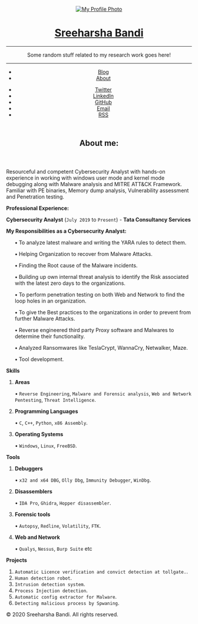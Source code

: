 <!DOCTYPE html>
<html>
  <head>
  <meta charset="utf-8">
  <meta name="viewport" content="width=device-width initial-scale=1" />
  <meta http-equiv="X-UA-Compatible" content="IE=edge">
  

  <title>Sreeharsha Bandi</title>
  <meta name="description" content="Resourceful and competent Cybersecurity Analyst with hands-on experience in working with windows user mode and kernel mode debugging along with Malware analysis and MITRE ATT&amp;CK Framework. Familiar with PE binaries, Memory dump analysis, Vulnerability assessment and Penetration testing.

">
  <meta name="author" content="Sreeharsha Bandi">
  <meta name="HandheldFriendly" content="True">
  <meta name="MobileOptimized" content="320">
  <meta name="apple-mobile-web-app-capable" content="yes">
  <meta name="apple-mobile-web-app-status-bar-style" content="black-translucent">
  <meta name="viewport" content="width=device-width, initial-scale=1, maximum-scale=1">

  <meta name="twitter:card" content="summary">
  <meta name="twitter:title" content="About me:">
  <meta name="twitter:description" content="Resourceful and competent Cybersecurity Analyst with hands-on experience in working with windows user mode and kernel mode debugging along with Malware analysis and MITRE ATT&amp;CK Framework. Familiar with PE binaries, Memory dump analysis, Vulnerability assessment and Penetration testing.

">
  
  <meta name="twitter:creator" content="0xharsha">
  
  <meta name="twitter:image" content="/jekyll-uno/images/favicons/favicon-194x194.png" />

  <meta property="og:type" content="article">
  <meta property="og:title" content="About me:">
  <meta property="og:description" content="Resourceful and competent Cybersecurity Analyst with hands-on experience in working with windows user mode and kernel mode debugging along with Malware analysis and MITRE ATT&amp;CK Framework. Familiar with PE binaries, Memory dump analysis, Vulnerability assessment and Penetration testing.

">
  <meta property="og:image" content="/jekyll-uno/images/favicons/favicon-194x194.png" />

  <link rel="apple-touch-icon" sizes="57x57" href="/jekyll-uno/images/favicons/apple-touch-icon-57x57.png">
  <link rel="apple-touch-icon" sizes="60x60" href="/jekyll-uno/images/favicons/apple-touch-icon-60x60.png">
  <link rel="apple-touch-icon" sizes="72x72" href="/jekyll-uno/images/favicons/apple-touch-icon-72x72.png">
  <link rel="apple-touch-icon" sizes="76x76" href="/jekyll-uno/images/favicons/apple-touch-icon-76x76.png">
  <link rel="apple-touch-icon" sizes="114x114" href="/jekyll-uno/images/favicons/apple-touch-icon-114x114.png">
  <link rel="apple-touch-icon" sizes="120x120" href="/jekyll-uno/images/favicons/apple-touch-icon-120x120.png">
  <link rel="apple-touch-icon" sizes="144x144" href="/jekyll-uno/images/favicons/apple-touch-icon-144x144.png">
  <link rel="apple-touch-icon" sizes="152x152" href="/jekyll-uno/images/favicons/apple-touch-icon-152x152.png">
  <link rel="apple-touch-icon" sizes="180x180" href="/jekyll-uno/images/favicons/apple-touch-icon-180x180.png">
  <link rel="icon" type="image/png" href="/jekyll-uno/images/favicons/favicon-32x32.png" sizes="32x32">
  <link rel="icon" type="image/png" href="/jekyll-uno/images/favicons/favicon-194x194.png" sizes="194x194">
  <link rel="icon" type="image/png" href="/jekyll-uno/images/favicons/favicon-96x96.png" sizes="96x96">
  <link rel="icon" type="image/png" href="/jekyll-uno/images/favicons/android-chrome-192x192.png" sizes="192x192">
  <link rel="icon" type="image/png" href="/jekyll-uno/images/favicons/favicon-16x16.png" sizes="16x16">
  <link rel="manifest" href="/jekyll-uno/images/favicons/manifest.json">
  <link rel="shortcut icon" href="/jekyll-uno/images/favicons/favicon.ico">
  <meta name="msapplication-TileColor" content="#ffc40d">
  <meta name="msapplication-TileImage" content="/jekyll-uno/images/favicons/mstile-144x144.png">
  <meta name="theme-color" content="#ffffff">
  
  <link rel="stylesheet" href="/jekyll-uno/css/main.css?1593585410921039000">
  <link rel="canonical" href="http://localhost:4000/jekyll-uno/2020/whoami/">
  <link rel="alternate" type="application/rss+xml" title="Sreeharsha Bandi" href="/jekyll-uno/feed.xml">
</head>


  <body>
    <span class="mobile btn-mobile-menu">
  <i class="icon icon-list btn-mobile-menu__icon"></i>
  <i class="icon icon-x-circle btn-mobile-close__icon hidden"></i>
</span>

<header class="panel-cover" style="background-image: url(/jekyll-uno/images/bk1.jpg)">
  <div class="panel-main">

  <div class="panel-main__inner panel-inverted">
    <div class="panel-main__content">
        <a href="/" title="link to home">
          <img src="/jekyll-uno/images/harsha.png" class="user-image" alt="My Profile Photo">
          <h1 class="panel-cover__title panel-title">Sreeharsha Bandi</h1>
        </a>
        <hr class="panel-cover__divider">
        <p class="panel-cover__description">Some random stuff related to my research work goes here!</p>
        <hr class="panel-cover__divider panel-cover__divider--secondary">

   <div class="navigation-wrapper">

   <nav class="cover-navigation cover-navigation--primary">
            <ul class="navigation">
              <li class="navigation__item"><a href="/#blog" title="link to Sreeharsha Bandi blog" class="blog-button">Blog</a></li>
              <li class="navigation__item"><a href="/about/" title="link to Sreeharsha Bandi about" class="blog-button">About</a></li>
            </ul>
          </nav>

  <nav class="cover-navigation navigation--social">
            <ul class="navigation">

            
   <!-- Twitter -->
   <li class="navigation__item">
                <a href="http://twitter.com/0xharsha" title="@0xharsha on Twitter" target="_blank">
                  <i class="icon icon-social-twitter"></i>
                  <span class="label">Twitter</span>
                </a>
              </li>
            

            

            
   <!-- LinkedIn -->
   <li class="navigation__item">
                <a href="https://www.linkedin.com/in/bandi-sreeharsha" title="bandi-sreeharsha on LinkedIn" target="_blank">
                  <i class="icon icon-social-linkedin"></i>
                  <span class="label">LinkedIn</span>
                </a>
              </li>
            

            
   <!-- GitHub -->
   <li class="navigation__item">
                <a href="https://www.github.com/0xharsha" title="0xharsha on GitHub" target="_blank">
                  <i class="icon icon-social-github"></i>
                  <span class="label">GitHub</span>
                </a>
              </li>
            

            
   <!-- Email -->
   <li class="navigation__item">
                <a href="mailto:sreeharsha.bandi@outlook.com" title="Email sreeharsha.bandi@outlook.com" target="_blank">
                  <i class="icon icon-mail"></i>
                  <span class="label">Email</span>
                </a>
              </li>
            

   <!-- RSS -->
   <li class="navigation__item">
              <a href="/jekyll-uno/feed.xml" title="Subscribe" target="_blank">
                <i class="icon icon-rss"></i>
                <span class="label">RSS</span>
              </a>
            </li>

   </ul>
          </nav>

   </div>

   </div>

   </div>

   <div class="panel-cover--overlay"></div>
  </div>
</header>


   <div class="content-wrapper">
      <div class="content-wrapper__inner">
        <article class="post-container post-container--single">
  <header class="post-header">
    <div class="post-meta">
      <time datetime="2020-01-10 00:00" class="post-meta__date date"></time>
      
   </div>
    <h1 class="post-title">About me:</h1>
  </header>

  <section class="post">

   <p>Resourceful and competent Cybersecurity Analyst with hands-on experience in working with windows user mode and kernel mode debugging along with Malware analysis and MITRE ATT&amp;CK Framework. Familiar with PE binaries, Memory dump analysis, Vulnerability assessment and Penetration testing.</p>

<p><strong>Professional Experience:</strong></p>
<p><strong>Cybersecurity Analyst</strong> (<code class="highlighter-rouge">July 2019</code> to <code class="highlighter-rouge">Present</code>) - <strong>Tata Consultancy Services</strong></p>
<p><strong>My Responsibilities as a Cybersecurity Analyst:</strong></p>
<ol><p><strong>•</strong> To analyze latest malware and writing the YARA rules to detect them.</p></ol>
<ol><p><strong>•</strong> Helping Organization to recover from Malware Attacks.</p></ol>
<ol><p><strong>•</strong> Finding the Root cause of the Malware incidents.</p></ol>
<ol><p><strong>•</strong> Building up own internal threat analysis to identify the Risk associated with the latest
  zero days to the organizations.</p></ol>
<ol><p><strong>•</strong> To perform penetration testing on both Web and Network to find the loop holes in an
  organization.</p></ol>
<ol><p><strong>•</strong> To give the Best practices to the organizations in order to prevent from further Malware
  Attacks.</p></ol>
<ol><p><strong>•</strong> Reverse engineered third party Proxy software and Malwares to determine their
  functionality.</p></ol>
<ol><p><strong>•</strong> Analyzed Ransomwares like TeslaCrypt, WannaCry, Netwalker, Maze.</p></ol>
<ol><p><strong>•</strong> Tool development.</p></ol>

<p><strong>Skills</strong></p>

<ol>
  <li>
    <p><strong>Areas</strong></p>
<p>• <code class="highlighter-rouge">Reverse Engineering</code>, <code class="highlighter-rouge">Malware and Forensic analysis</code>, <code class="highlighter-rouge">Web and Network Pentesting</code>, <code class="highlighter-rouge">Threat Intelligence</code>.</p>
  </li>
  <li>
    <p><strong>Programming Languages</strong></p>
<p>• <code class="highlighter-rouge">C</code>, <code class="highlighter-rouge">C++</code>, <code class="highlighter-rouge">Python</code>, <code class="highlighter-rouge">x86 Assembly</code>.</p>
  </li>
  <li>
    <p><strong>Operating Systems</strong></p>
<p>• <code class="highlighter-rouge">Windows</code>, <code class="highlighter-rouge">Linux</code>, <code class="highlighter-rouge">FreeBSD</code>.</p>
  </li>
</ol>

<p><strong>Tools</strong></p>

<ol>
  <li>
    <p><strong>Debuggers</strong></p>
<P>• <code class="highlighter-rouge">x32 and x64 DBG</code>, <code class="highlighter-rouge">Olly Dbg</code>, <code class="highlighter-rouge">Immunity Debugger</code>, <code class="highlighter-rouge">WinDbg</code>.</p>
  </li>
  <li>
    <p><strong>Disassemblers</strong></p>
<p>• <code class="highlighter-rouge">IDA Pro</code>, <code class="highlighter-rouge">Ghidra</code>, <code class="highlighter-rouge">Hopper disassembler</code>.</p>
  </li>
  <li>
    <p><strong>Forensic tools</strong></p>
<p>• <code class="highlighter-rouge">Autopsy</code>, <code class="highlighter-rouge">Redline</code>, <code class="highlighter-rouge">Volatility</code>, <code class="highlighter-rouge">FTK</code>.</p>
  </li>
  <li>
    <p><strong>Web and Network</strong></p>
<p>• <code class="highlighter-rouge">Qualys</code>, <code class="highlighter-rouge">Nessus</code>, <code class="highlighter-rouge">Burp Suite</code> etc</p>
  </li>
</ol>

<p><strong>Projects</strong></p>

<ol>
  <li><code class="highlighter-rouge">Automatic Licence verification and convict detection at tollgate.</code>.</li>
  <li><code class="highlighter-rouge">Human detection robot</code>.</li>
  <li><code class="highlighter-rouge">Intrusion detection system</code>.</li>
  <li><code class="highlighter-rouge">Process Injection detection</code>.</li>
  <li><code class="highlighter-rouge">Automatic config extractor for Malware</code>.</li>
  <li><code class="highlighter-rouge">Detecting malicious process by Spwaning</code>.</li>
</ol>

  </section>
  
</article>



   </div>

   <footer class="footer">
  <span class="footer__copyright">&copy; 2020 Sreeharsha Bandi. All rights reserved.</span>
</footer>

<script type="text/javascript" src="https://ajax.googleapis.com/ajax/libs/jquery/3.3.1/jquery.min.js"></script>
<script type="text/javascript" src="/jekyll-uno/js/main.js?1593585410921039000"></script>


   </div>
  </body>
</html>